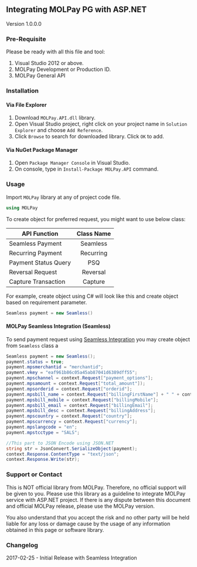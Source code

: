 ## Integrating MOLPay PG with ASP.NET
Version 1.0.0.0

### Pre-Requisite
Please be ready with all this file and tool:

1. Visual Studio 2012 or above.
2. MOLPay Development or Production ID.
3. MOLPay General API

### Installation

#### Via File Explorer
1. Download `MOLPay.API.dll` library.
2. Open Visual Studio project, right click on your project name in `Solution Explorer` and choose `Add Reference`.
3. Click `Browse` to search for downloaded library. Click `OK` to add.

#### Via NuGet Package Manager
1. Open `Package Manager Console` in Visual Studio.
2. On console, type in `Install-Package MOLPay.API` command.

### Usage
Import `MOLPay` library at any of project code file.

```C#
using MOLPay
```

To create object for preferred request, you might want to use below class:

| API Function        | Class Name |
| ------------- |:-------------:| 
| Seamless Payment     | Seamless | 
| Recurring Payment    | Recurring |   
| Payment Status Query | PSQ  |
| Reversal Request | Reversal |
| Capture Transaction | Capture |

For example, create object using C# will look like this and create object based on requirement parameter.
```C#
Seamless payment = new Seamless()
```

#### MOLPay Seamless Integration (Seamless)
To send payment request using [Seamless Integration](https://github.com/MOLPay/Seamless_Integration) you may create object from `Seamless` class a  

```C#
Seamless payment = new Seamless();
payment.status = true;
payment.mpsmerchantid = "merchantid";
payment.vkey = "eaf961b86c05a45ab87041d6389dff55";
payment.mpschannel = context.Request["payment_options"];
payment.mpsamount = context.Request["total_amount"]);
payment.mpsorderid = context.Request["orderid"];
payment.mpsbill_name = context.Request["billingFirstName"] + " " + context.Request["billingLastName"];
payment.mpsbill_mobile = context.Request["billingMobile"];
payment.mpsbill_email = context.Request["billingEmail"];
payment.mpsbill_desc = context.Request["billingAddress"];
payment.mpscountry = context.Request["country"];
payment.mpscurrency = context.Request["currency"];
payment.mpslangcode = "en";
payment.mpstcctype = "SALS";

//This part to JSON Encode using JSON.NET
string str = JsonConvert.SerializeObject(payment);
context.Response.ContentType = "text/json";
context.Response.Write(str);
```

### Support or Contact
This is NOT official library from MOLPay. Therefore, no official support will be given to you. Please use this library as a guideline to integrate MOLPay service with ASP.NET project. If there is any dispute between this document and official MOLPay release, please use the MOLPay version. 

You also understand that you accept the risk and no other party will be held liable for any loss or damage cause by the usage of any information obtained in this page or software library.


### Changelog
2017-02-25 - Initial Release with Seamless Integration
